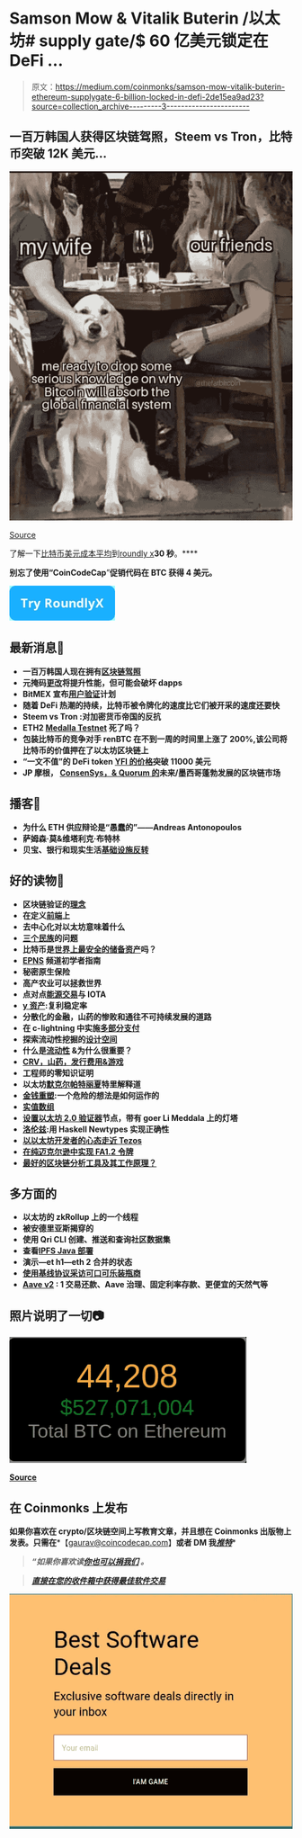 # Samson Mow & Vitalik Buterin /以太坊# supply gate/$ 60 亿美元锁定在 DeFi …

> 原文：<https://medium.com/coinmonks/samson-mow-vitalik-buterin-ethereum-supplygate-6-billion-locked-in-defi-2de15ea9ad23?source=collection_archive---------3----------------------->

## 一百万韩国人获得区块链驾照，Steem vs Tron，比特币突破 12K 美元…

![](img/9c32636dd7c676797d7bfc9edf390138.png)

[Source](https://www.reddit.com/r/Bitcoin/comments/hxfxv6/global_financial_system_and_bitcoins/)

了解一下[比特币美元成本平均](https://blog.coincodecap.com/stories/bitcoin-dollar-cost-averaging)到[roundly x](https://www.roundlyx.com/accounts/signup/?utm_source=coincodecapemail&utm_medium=email&utm_campaign=coincodecapemail)**30 秒**。****

**别忘了使用“CoinCodeCap**”**促销代码在 BTC 获得 4 美元。**

**[![](img/5087c39e23107577222ce12034473868.png)](https://www.roundlyx.com/accounts/signup/?utm_source=coincodecapemail&utm_medium=email&utm_campaign=coincodecapemail)**

## **最新消息📰**

*   **一百万韩国人现在拥有[区块链驾照](https://cointelegraph.com/news/one-million-south-koreans-now-have-blockchain-drivers-licenses)**
*   **元掩码[更改](https://decrypt.co/38879/metamask-changes-will-boost-performance-but-could-break-dapps)将提升性能，但可能会破坏 dapps**
*   **BitMEX 宣布[用户验证](https://blog.bitmex.com/announcing-the-bitmex-user-verification-programme/)计划**
*   **随着 DeFi 热潮的持续，比特币被令牌化的速度比它们被开采的速度还要快**
*   **Steem vs Tron :对加密货币帝国的反抗**
*   **ETH2 [Medalla Testnet](https://hackmd.io/@benjaminion/eth2_news/https%3A%2F%2Fhackmd.io%2F%40benjaminion%2Fwnie2_200817) 死了吗？**
*   **包装比特币的竞争对手 renBTC 在不到一周的时间里上涨了 200%,该公司将比特币的价值押在了以太坊区块链上**
*   **“一文不值”的 DeFi token [YFI 的价格](https://decrypt.co/39093/completely-valueless-defi-token-yfis-price-breaks-11000)突破 11000 美元**
*   **JP 摩根， [ConsenSys，& Quorum 的](/coinmonks/jp-morgan-consensys-quorums-future-mexico-s-booming-blockchain-market-doctor-who-enters-300f5756bec8)未来/墨西哥蓬勃发展的区块链市场**

## **播客💽**

*   **为什么 ETH 供应辩论是“愚蠢的”——Andreas Antonopoulos**
*   **萨姆森·莫&维塔利克·布特林**
*   **贝宝、银行和现实生活[基础设施反转](https://letstalkbitcoin.com/blog/post/lets-talk-bitcoin-441-paypal-banks-and-real-life-infrastructure-inversion)**

## **好的读物📑**

*   **区块链验证的[理念](https://vitalik.ca/general/2020/08/17/philosophy.html)**
*   **在定义[前端](/blockchannel/on-defi-frontends-3c87c3661354)上**
*   **去中心化对以太坊意味着什么**
*   **[三个民族](https://bankless.substack.com/p/the-three-nation-problem)的问题**
*   **比特币是[世界上最安全的储备资产](https://blog.knoxcustody.com/bitcoin-safest-reserve-asset/)吗？**
*   **[EPNS](/ethereum-push-notification-service/a-beginners-guide-to-epns-channels-755cc18bff81) 频道初学者指南**
*   **秘密原生保险**
*   **高产农业可以拯救世界**
*   **点对点[能源交易](/coinmonks/integrating-physical-devices-with-iota-peer-to-peer-energy-trading-with-iota-part-2-6c8d481662b0)与 IOTA**
*   **[y 资产](/@monetsupply/ycassets-stable-rates-for-compound-70c033493997):复利稳定率**
*   **分散化的金融，山药的惨败和通往不可持续发展的道路**
*   **在 c-lightning 中实施[多部分支付](/blockstream/all-paths-lead-to-your-destination-bc8f1a76c53d)**
*   **探索流动性挖掘的[设计空间](https://multicoin.capital/2020/08/13/exploring-the-design-space-of-liquidity-mining/?mc_cid=9667c5c493)**
*   **什么是[流动性](/coinmonks/what-is-liquidity-why-does-it-matter-52bcf3c9e2d2) &为什么很重要？**
*   **[CRV，山药，发行费用&游戏](https://doseofdefi.substack.com/p/crv-yam-distribution-costs-and-games)**
*   **工程师的零知识证明**
*   **以太坊[默克尔帕特丽夏](/@chiqing/merkle-patricia-trie-explained-ae3ac6a7e123)特里解释道**
*   **[金钱重塑](https://www.coindesk.com/money-reimagined-how-a-dangerous-idea-could-work):一个危险的想法是如何运作的**
*   **[实值数组](/coinmonks/value-arrays-in-solidity-32ca65135d5b)**
*   **[设置以太坊 2.0 验证器](/coinmonks/how-to-setup-ethereum-2-0-validator-node-lighthouse-meddala-goerli-4f0b85d5c8f)节点，带有 goer Li Meddala 上的灯塔**
*   **[洛伦兹](https://serokell.io/blog/lorentz-haskell-newtypes):用 Haskell Newtypes 实现正确性**
*   **[以以太坊开发者的心态走近 Tezos](/chain-of-insight/approaching-tezos-from-an-ethereum-developers-mindset-our-journey-8bc48b27456e)**
*   **[在纯迈克尔逊中实现 FA1.2 令牌](/@claudebarde/implementing-a-fa1-2-token-in-pure-michelson-part-1-b15e63e0c9b3)**
*   **[最好的区块链分析工具及其工作原理？](https://blog.bitquery.io/best-blockchain-analysis-tools-and-software)**

## **多方面的**

*   **以太坊的 zkRollup 上的一个线程**
*   **被安德里亚斯揭穿的**
*   **使用 Qri CLI 创建、推送和查询社区数据集**
*   **查看[IPFS Java 部署](https://hack.ethglobal.co/showcase/ipfs-deploy-for-java-recy6OKUfckknpvas)**
*   **演示—et h1—eth 2 合并的状态**
*   **[使用基线协议采访可口可乐装瓶商](https://www.youtube.com/watch?v=7nQl3Nqr1JI&feature=youtu.be&t=496)**
*   **[Aave v2](/aave/aave-v2-the-seamless-finance-d52075d97a70) : 1 交易还款、Aave 治理、固定利率存款、更便宜的天然气等**

## **照片说明了一切📷**

**![](img/7f14ab356b4fc83bfa6bf40eb3b9954c.png)**

**[Source](https://btconethereum.com/)**

## **在 Coinmonks 上发布**

**如果你喜欢在 crypto/区块链空间上写教育文章，并且想在 Coinmonks 出版物上发表。只需在***【gaurav@coincodecap.com】****或者 DM 我**[***推特***](https://twitter.com/coinmonks)***

> ****“如果你喜欢读*[](https://medium.com/coinmonks)**[*你也可以捐我们*](/coinmonks/monks-need-your-help-7440418d67ec) *。******

> *****[直接在您的收件箱中获得最佳软件交易](https://coincodecap.com?utm_source=coinmonks)*****

*****[![](img/160ce73bd06d46c2250251e7d5969f9d.png)](https://coincodecap.com?utm_source=coinmonks)*****